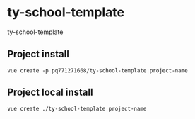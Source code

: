 # ty-school-template
ty-school-template

## Project install
```
vue create -p pq771271668/ty-school-template project-name
```

## Project local install
```
vue create ./ty-school-template project-name
```